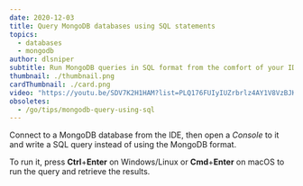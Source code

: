 ```yaml
---
date: 2020-12-03
title: Query MongoDB databases using SQL statements
topics:
  - databases
  - mongodb
author: dlsniper
subtitle: Run MongoDB queries in SQL format from the comfort of your IDE.
thumbnail: ./thumbnail.png
cardThumbnail: ./card.png
video: "https://youtu.be/SDV7K2H1HAM?list=PLQ176FUIyIUZrbrlz4AY1V8VzBJKZyVlW"
obsoletes:
  - /go/tips/mongodb-query-using-sql
---
```


Connect to a MongoDB database from the IDE, then open a _Console_ to it and write a SQL query instead of using the MongoDB format.

To run it, press **Ctrl**+**Enter** on Windows/Linux or **Cmd**+**Enter** on macOS to run the query and retrieve the results.
